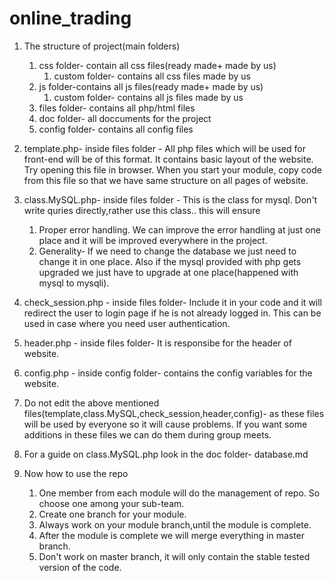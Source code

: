 online_trading
==============

1. The structure of project(main folders)
      1. css folder- contain all css files(ready made+ made by us)
          1. custom folder- contains all css files made by us
      2. js folder-contains all js files(ready made+ made by us)
          1. custom folder- contains all js files made by us
      3. files folder- contains all php/html files
      4. doc folder- all doccuments for the project
      5. config folder- contains all config files

2. template.php- inside files folder - All php files which will be used for front-end will be of this format. It contains basic layout of the website. Try opening this file in browser. When you start your module, copy code from this file so that we have same structure on all pages of website.

3. class.MySQL.php- inside files folder - This is the class for mysql. Don't write quries directly,rather use this class.. this will ensure
      1. Proper error handling. We can improve the error handling at just one place and it will be improved everywhere in the project.
      2. Generality- If we need to change the database we just need to change it in one place. Also if the mysql provided with php gets upgraded we just have to upgrade at one place(happened with mysql to mysqli).

4. check_session.php - inside files folder- Include it in your code and it will redirect the user to login page if he  is not already logged in. This can be used in case where you need user authentication.

5. header.php - inside files folder- It is responsibe for the header of website.

6. config.php - inside config folder- contains the config variables for the website.

7. Do not edit the above mentioned files(template,class.MySQL,check_session,header,config)- as these files will be used by everyone so it will cause problems. If you want some additions in these files we can do them during group meets.

8. For a guide on class.MySQL.php look in the doc folder- database.md

9. Now how to use the repo
    1. One member from each module will do the management of repo. So choose one among your sub-team.
    2. Create one branch for your module.
    3. Always work on your module branch,until the module is complete.
    4. After the module is complete we will merge everything in master branch.
    5. Don't work on master branch, it will only contain the stable tested version of the code.
